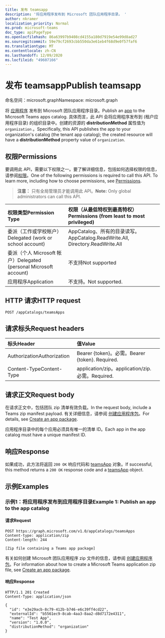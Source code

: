 ```yaml
---
title: 发布 teamsapp
description: '将应用程序发布到 Microsoft 团队应用程序目录。 '
author: nkramer
localization_priority: Normal
ms.prod: microsoft-teams
doc_type: apiPageType
ms.openlocfilehash: 86a63997b9408cd4155a180d7919e54e99d8ad27
ms.sourcegitcommit: 59e79cf2693cbb550da3e61eb4f68d9e0f57faf6
ms.translationtype: MT
ms.contentlocale: zh-CN
ms.lasthandoff: 12/09/2020
ms.locfileid: "49607166"
---
```

# <a name="publish-teamsapp"></a><span data-ttu-id="3fe53-103">发布 teamsapp</span><span class="sxs-lookup"><span data-stu-id="3fe53-103">Publish teamsapp</span></span>

<span data-ttu-id="3fe53-104">命名空间：microsoft.graph</span><span class="sxs-lookup"><span data-stu-id="3fe53-104">Namespace: microsoft.graph</span></span>

<span data-ttu-id="3fe53-105">将 [应用程序](../resources/teamsapp.md) 发布到 Microsoft 团队应用程序目录。</span><span class="sxs-lookup"><span data-stu-id="3fe53-105">Publish an [app](../resources/teamsapp.md) to the Microsoft Teams apps catalog.</span></span>
<span data-ttu-id="3fe53-106">具体而言，此 API 会将应用程序发布到 (租户应用程序目录) 的组织目录中。创建的资源的 **distributionMethod** 属性值为 `organization` 。</span><span class="sxs-lookup"><span data-stu-id="3fe53-106">Specifically, this API publishes the app to your organization's catalog (the tenant app catalog); the created resource will have a **distributionMethod** property value of `organization`.</span></span>

## <a name="permissions"></a><span data-ttu-id="3fe53-107">权限</span><span class="sxs-lookup"><span data-stu-id="3fe53-107">Permissions</span></span>

<span data-ttu-id="3fe53-p102">要调用此 API，需要以下权限之一。要了解详细信息，包括如何选择权限的信息，请参阅[权限](/graph/permissions-reference)。</span><span class="sxs-lookup"><span data-stu-id="3fe53-p102">One of the following permissions is required to call this API. To learn more, including how to choose permissions, see [Permissions](/graph/permissions-reference).</span></span>

><span data-ttu-id="3fe53-110">**注意：** 只有全局管理员才能调用此 API。</span><span class="sxs-lookup"><span data-stu-id="3fe53-110">**Note:** Only global administrators can call this API.</span></span>

| <span data-ttu-id="3fe53-111">权限类型</span><span class="sxs-lookup"><span data-stu-id="3fe53-111">Permission Type</span></span>                        | <span data-ttu-id="3fe53-112">权限（从最低特权到最高特权）</span><span class="sxs-lookup"><span data-stu-id="3fe53-112">Permissions (from least to most privileged)</span></span>|
|:----------------------------------     |:-------------|
| <span data-ttu-id="3fe53-113">委派（工作或学校帐户）</span><span class="sxs-lookup"><span data-stu-id="3fe53-113">Delegated (work or school account)</span></span>     | <span data-ttu-id="3fe53-114">AppCatalog、所有的目录读写。</span><span class="sxs-lookup"><span data-stu-id="3fe53-114">AppCatalog.ReadWrite.All, Directory.ReadWrite.All</span></span> |
| <span data-ttu-id="3fe53-115">委派（个人 Microsoft 帐户）</span><span class="sxs-lookup"><span data-stu-id="3fe53-115">Delegated (personal Microsoft account)</span></span> | <span data-ttu-id="3fe53-116">不支持</span><span class="sxs-lookup"><span data-stu-id="3fe53-116">Not supported</span></span>|
| <span data-ttu-id="3fe53-117">应用程序</span><span class="sxs-lookup"><span data-stu-id="3fe53-117">Application</span></span>                            | <span data-ttu-id="3fe53-118">不支持。</span><span class="sxs-lookup"><span data-stu-id="3fe53-118">Not supported.</span></span> |

## <a name="http-request"></a><span data-ttu-id="3fe53-119">HTTP 请求</span><span class="sxs-lookup"><span data-stu-id="3fe53-119">HTTP request</span></span>
<!-- { "blockType": "ignored" } -->
```http
POST /appCatalogs/teamsApps
```

## <a name="request-headers"></a><span data-ttu-id="3fe53-120">请求标头</span><span class="sxs-lookup"><span data-stu-id="3fe53-120">Request headers</span></span>

| <span data-ttu-id="3fe53-121">标头</span><span class="sxs-lookup"><span data-stu-id="3fe53-121">Header</span></span>        | <span data-ttu-id="3fe53-122">值</span><span class="sxs-lookup"><span data-stu-id="3fe53-122">Value</span></span>           |
|:--------------|:--------------  |
| <span data-ttu-id="3fe53-123">Authorization</span><span class="sxs-lookup"><span data-stu-id="3fe53-123">Authorization</span></span> | <span data-ttu-id="3fe53-p103">Bearer {token}。必需。</span><span class="sxs-lookup"><span data-stu-id="3fe53-p103">Bearer {token}. Required.</span></span>  |
| <span data-ttu-id="3fe53-126">Content-Type</span><span class="sxs-lookup"><span data-stu-id="3fe53-126">Content-Type</span></span>  | <span data-ttu-id="3fe53-127">application/zip。</span><span class="sxs-lookup"><span data-stu-id="3fe53-127">application/zip.</span></span> <span data-ttu-id="3fe53-128">必需。</span><span class="sxs-lookup"><span data-stu-id="3fe53-128">Required.</span></span> |

## <a name="request-body"></a><span data-ttu-id="3fe53-129">请求正文</span><span class="sxs-lookup"><span data-stu-id="3fe53-129">Request body</span></span>

<span data-ttu-id="3fe53-130">在请求正文中，包括团队 zip 清单有效负载。</span><span class="sxs-lookup"><span data-stu-id="3fe53-130">In the request body, include a Teams zip manifest payload.</span></span> <span data-ttu-id="3fe53-131">有关详细信息，请参阅 [创建应用程序包](/microsoftteams/platform/concepts/apps/apps-package)。</span><span class="sxs-lookup"><span data-stu-id="3fe53-131">For details, see [Create an app package](/microsoftteams/platform/concepts/apps/apps-package).</span></span>

<span data-ttu-id="3fe53-132">应用程序目录中的每个应用必须具有唯一的清单 ID。</span><span class="sxs-lookup"><span data-stu-id="3fe53-132">Each app in the app catalog must have a unique manifest ID.</span></span>

## <a name="response"></a><span data-ttu-id="3fe53-133">响应</span><span class="sxs-lookup"><span data-stu-id="3fe53-133">Response</span></span>

<span data-ttu-id="3fe53-134">如果成功，此方法将返回 `200 OK` 响应代码和 [teamsApp](../resources/teamsapp.md) 对象。</span><span class="sxs-lookup"><span data-stu-id="3fe53-134">If successful, this method returns a `200 OK` response code and a [teamsApp](../resources/teamsapp.md) object.</span></span>

## <a name="examples"></a><span data-ttu-id="3fe53-135">示例</span><span class="sxs-lookup"><span data-stu-id="3fe53-135">Examples</span></span>

### <a name="example-1-publish-an-app-to-the-app-catalog"></a><span data-ttu-id="3fe53-136">示例1：将应用程序发布到应用程序目录</span><span class="sxs-lookup"><span data-stu-id="3fe53-136">Example 1: Publish an app to the app catalog</span></span>

#### <a name="request"></a><span data-ttu-id="3fe53-137">请求</span><span class="sxs-lookup"><span data-stu-id="3fe53-137">Request</span></span>

```http
POST https://graph.microsoft.com/v1.0/appCatalogs/teamsApps
Content-type: application/zip
Content-length: 244

[Zip file containing a Teams app package]
```

<span data-ttu-id="3fe53-138">有关如何创建 Microsoft 团队应用程序 zip 文件的信息，请参阅 [创建应用程序包](/microsoftteams/platform/concepts/apps/apps-package)。</span><span class="sxs-lookup"><span data-stu-id="3fe53-138">For information about how to create a Microsoft Teams application zip file, see [Create an app package](/microsoftteams/platform/concepts/apps/apps-package).</span></span>

#### <a name="response"></a><span data-ttu-id="3fe53-139">响应</span><span class="sxs-lookup"><span data-stu-id="3fe53-139">Response</span></span>

<!-- {
  "blockType": "response",
  "@odata.type": "microsoft.graph.teamsApp",
  "truncated": true
} -->

```http
HTTP/1.1 201 Created
Content-Type: application/json

{
  "id": "e3e29acb-8c79-412b-b746-e6c39ff4cd22",
  "externalId": "b5561ec9-8cab-4aa3-8aa2-d8d7172e4311",
  "name": "Test App",
  "version": "1.0.0",
  "distributionMethod": "organization"
}
```
